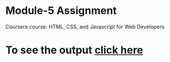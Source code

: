 
# Module-5 Assignment

Coursera course: HTML, CSS, and Javascript for Web Developers

# To see the output [click here](#)

